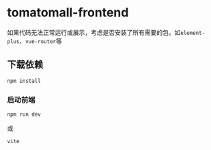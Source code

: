 # tomatomall-frontend

如果代码无法正常运行或展示，考虑是否安装了所有需要的包，如`element-plus`、`vue-router`等

## 下载依赖

```sh
npm install
```

### 启动前端

```sh
npm run dev
```
或
```sh
vite
```